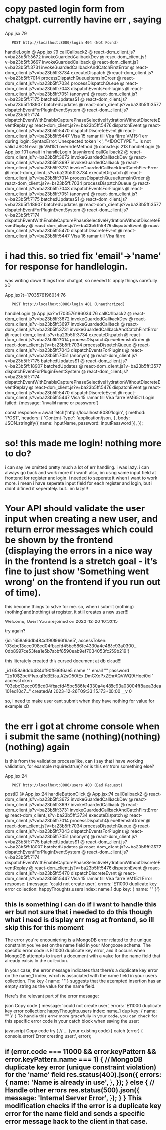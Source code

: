 # copy pasted login form from chatgpt. currently havine err , saying

App.jsx:79 
        
        
       POST http://localhost:8080/login 404 (Not Found)
handleLogin @ App.jsx:79
callCallback2 @ react-dom_client.js?v=ba23b5ff:3672
invokeGuardedCallbackDev @ react-dom_client.js?v=ba23b5ff:3697
invokeGuardedCallback @ react-dom_client.js?v=ba23b5ff:3731
invokeGuardedCallbackAndCatchFirstError @ react-dom_client.js?v=ba23b5ff:3734
executeDispatch @ react-dom_client.js?v=ba23b5ff:7014
processDispatchQueueItemsInOrder @ react-dom_client.js?v=ba23b5ff:7034
processDispatchQueue @ react-dom_client.js?v=ba23b5ff:7043
dispatchEventsForPlugins @ react-dom_client.js?v=ba23b5ff:7051
(anonym) @ react-dom_client.js?v=ba23b5ff:7175
batchedUpdates$1 @ react-dom_client.js?v=ba23b5ff:18907
batchedUpdates @ react-dom_client.js?v=ba23b5ff:3577
dispatchEventForPluginEventSystem @ react-dom_client.js?v=ba23b5ff:7174
dispatchEventWithEnableCapturePhaseSelectiveHydrationWithoutDiscreteEventReplay @ react-dom_client.js?v=ba23b5ff:5476
dispatchEvent @ react-dom_client.js?v=ba23b5ff:5470
dispatchDiscreteEvent @ react-dom_client.js?v=ba23b5ff:5447
Visa 15 ramar till
Visa färre
VM15:1 err during login: SyntaxError: Unexpected token '<', "<!DOCTYPE "... is not valid JSON
eval @ VM15:1
overrideMethod @ console.js:213
handleLogin @ App.jsx:101
await in handleLogin (asynkron)
callCallback2 @ react-dom_client.js?v=ba23b5ff:3672
invokeGuardedCallbackDev @ react-dom_client.js?v=ba23b5ff:3697
invokeGuardedCallback @ react-dom_client.js?v=ba23b5ff:3731
invokeGuardedCallbackAndCatchFirstError @ react-dom_client.js?v=ba23b5ff:3734
executeDispatch @ react-dom_client.js?v=ba23b5ff:7014
processDispatchQueueItemsInOrder @ react-dom_client.js?v=ba23b5ff:7034
processDispatchQueue @ react-dom_client.js?v=ba23b5ff:7043
dispatchEventsForPlugins @ react-dom_client.js?v=ba23b5ff:7051
(anonym) @ react-dom_client.js?v=ba23b5ff:7175
batchedUpdates$1 @ react-dom_client.js?v=ba23b5ff:18907
batchedUpdates @ react-dom_client.js?v=ba23b5ff:3577
dispatchEventForPluginEventSystem @ react-dom_client.js?v=ba23b5ff:7174
dispatchEventWithEnableCapturePhaseSelectiveHydrationWithoutDiscreteEventReplay @ react-dom_client.js?v=ba23b5ff:5476
dispatchEvent @ react-dom_client.js?v=ba23b5ff:5470
dispatchDiscreteEvent @ react-dom_client.js?v=ba23b5ff:5447
Visa 16 ramar till
Visa färre



# i had this. so tried fix 'email'->'name' for response for handlelogin.
was writing down things from chatgpt, so needed to apply things carefully xD

App.jsx?t=1703576196034:76 
        
        
       POST http://localhost:8080/login 401 (Unauthorized)
handleLogin @ App.jsx?t=1703576196034:76
callCallback2 @ react-dom_client.js?v=ba23b5ff:3672
invokeGuardedCallbackDev @ react-dom_client.js?v=ba23b5ff:3697
invokeGuardedCallback @ react-dom_client.js?v=ba23b5ff:3731
invokeGuardedCallbackAndCatchFirstError @ react-dom_client.js?v=ba23b5ff:3734
executeDispatch @ react-dom_client.js?v=ba23b5ff:7014
processDispatchQueueItemsInOrder @ react-dom_client.js?v=ba23b5ff:7034
processDispatchQueue @ react-dom_client.js?v=ba23b5ff:7043
dispatchEventsForPlugins @ react-dom_client.js?v=ba23b5ff:7051
(anonym) @ react-dom_client.js?v=ba23b5ff:7175
batchedUpdates$1 @ react-dom_client.js?v=ba23b5ff:18907
batchedUpdates @ react-dom_client.js?v=ba23b5ff:3577
dispatchEventForPluginEventSystem @ react-dom_client.js?v=ba23b5ff:7174
dispatchEventWithEnableCapturePhaseSelectiveHydrationWithoutDiscreteEventReplay @ react-dom_client.js?v=ba23b5ff:5476
dispatchEvent @ react-dom_client.js?v=ba23b5ff:5470
dispatchDiscreteEvent @ react-dom_client.js?v=ba23b5ff:5447
Visa 15 ramar till
Visa färre
VM65:1 Login failed: {message: 'invalid name or password'}

const response = await fetch('http://localhost:8080/login', {
  method: 'POST',
  headers: {
    'Content-Type': 'application/json',
  },
  body: JSON.stringify({ name: inputName, password: inputPassword }),
});


# so! this made me login! nothing more to do?
i can say ive omitted pretty much a lot of err handling. i was lazy.
i can always go back and work more if i want!
also, im using same input field at frontend for register and login. i needed to seperate it when i want to work more. i mean i have seperate input field for each register and login, but i didnt difined it seperately. but.. im lazy!!!

# Your API should validate the user input when creating a new user, and return error messages which could be shown by the frontend (displaying the errors in a nice way in the frontend is a stretch goal - it’s fine to just show 'Something went wrong' on the frontend if you run out of time).

this become things to solve for me.
so, when i submit (nothing)(nothing)and(nothing) at register, it still creates a new user!!!

Welcome, User!
You are joined on 2023-12-26 10:33:15

try again?


{id: '658a9ddb484df90f966f6ae5', accessToken: '03ebc13ecc098cd04fbacfd45bc586fe4330a4e488c93a0300…0db8997ce53fea1e5b7abbf8590eab9ef7034053fc259b219'}


this literately created this cursed document at db cloud!!!

_id
658a9ddb484df90f966f6ae5
name
""
email
""
password
"$2a$10$2be/FIyp.qReBEfoa.A2sO50tEx.DmGXoPxZEnrAQVWQ9tHqei0oi"
accessToken
"03ebc13ecc098cd04fbacfd45bc586fe4330a4e488c93a03004ff8aea3dea101ed10c7…"
createdAt
2023-12-26T09:33:15.173+00:00
__v
0


so, i need to make user cant submit when they have nothing for value for example xD

# the err i got at chrome console when i submit the same (nothing)(nothing)(nothing) again
is this from the validation process(like, can i say that i have working validation, for example required:true)? or is this err from something else?

App.jsx:24 
        
        
       POST http://localhost:8080/users 400 (Bad Request)
postID @ App.jsx:24
handleButtonClick @ App.jsx:74
callCallback2 @ react-dom_client.js?v=ba23b5ff:3672
invokeGuardedCallbackDev @ react-dom_client.js?v=ba23b5ff:3697
invokeGuardedCallback @ react-dom_client.js?v=ba23b5ff:3731
invokeGuardedCallbackAndCatchFirstError @ react-dom_client.js?v=ba23b5ff:3734
executeDispatch @ react-dom_client.js?v=ba23b5ff:7014
processDispatchQueueItemsInOrder @ react-dom_client.js?v=ba23b5ff:7034
processDispatchQueue @ react-dom_client.js?v=ba23b5ff:7043
dispatchEventsForPlugins @ react-dom_client.js?v=ba23b5ff:7051
(anonym) @ react-dom_client.js?v=ba23b5ff:7175
batchedUpdates$1 @ react-dom_client.js?v=ba23b5ff:18907
batchedUpdates @ react-dom_client.js?v=ba23b5ff:3577
dispatchEventForPluginEventSystem @ react-dom_client.js?v=ba23b5ff:7174
dispatchEventWithEnableCapturePhaseSelectiveHydrationWithoutDiscreteEventReplay @ react-dom_client.js?v=ba23b5ff:5476
dispatchEvent @ react-dom_client.js?v=ba23b5ff:5470
dispatchDiscreteEvent @ react-dom_client.js?v=ba23b5ff:5447
Visa 15 ramar till
Visa färre
VM15:1 Error response: {message: 'could not create user', errors: 'E11000 duplicate key error collection: happyThoughts.users index: name_1 dup key: { name: "" }'}


this is something i can do if i want to handle this err 
but not sure that i needed to do this though
what i need is display err msg at frontend, so ill skip this for this moment
-------------
The error you're encountering is a MongoDB error related to the unique constraint you've set on the name field in your Mongoose schema. The specific error code is E11000 duplicate key error, and it occurs when MongoDB attempts to insert a document with a value for the name field that already exists in the collection.

In your case, the error message indicates that there's a duplicate key error on the name_1 index, which is associated with the name field in your users collection. The key { name: "" } suggests that the attempted insertion has an empty string as the value for the name field.

Here's the relevant part of the error message:

json
Copy code
{ 
  message: 'could not create user', 
  errors: 'E11000 duplicate key error collection: happyThoughts.users index: name_1 dup key: { name: "" }'
}
To handle this error more gracefully in your code, you can check for this specific error code in your catch block when saving the user:

javascript
Copy code
try {
  // ... (your existing code)
} catch (error) {
  console.error('Error creating user:', error);

  if (error.code === 11000 && error.keyPattern && error.keyPattern.name === 1) {
    // MongoDB duplicate key error (unique constraint violation) for the 'name' field
    res.status(400).json({
      errors: {
        name: 'Name is already in use',
      },
    });
  } else {
    // Handle other errors
    res.status(500).json({
      message: 'Internal Server Error',
    });
  }
}
This modification checks if the error is a duplicate key error for the name field and sends a specific error message back to the client in that case.
------------


